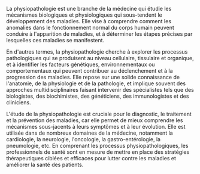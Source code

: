La physiopathologie est une branche de la médecine qui étudie les mécanismes biologiques et physiologiques qui sous-tendent le développement des maladies. Elle vise à comprendre comment les anomalies dans le fonctionnement normal du corps humain peuvent conduire à l'apparition de maladies, et à déterminer les étapes précises par lesquelles ces maladies se manifestent.

En d'autres termes, la physiopathologie cherche à explorer les processus pathologiques qui se produisent au niveau cellulaire, tissulaire et organique, et à identifier les facteurs génétiques, environnementaux ou comportementaux qui peuvent contribuer au déclenchement et à la progression des maladies. Elle repose sur une solide connaissance de l'anatomie, de la physiologie et de la pathologie, et implique souvent des approches multidisciplinaires faisant intervenir des spécialistes tels que des biologistes, des biochimistes, des généticiens, des immunologistes et des cliniciens.

L'étude de la physiopathologie est cruciale pour le diagnostic, le traitement et la prévention des maladies, car elle permet de mieux comprendre les mécanismes sous-jacents à leurs symptômes et à leur évolution. Elle est utilisée dans de nombreux domaines de la médecine, notamment la cardiologie, la neurologie, l'oncologie, la gastro-entérologie, la pneumologie, etc. En comprenant les processus physiopathologiques, les professionnels de santé sont en mesure de mettre en place des stratégies thérapeutiques ciblées et efficaces pour lutter contre les maladies et améliorer la santé des patients.